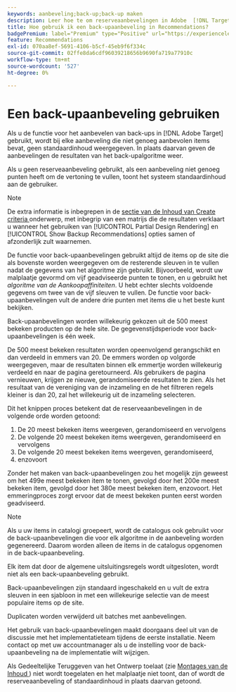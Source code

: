 ```yaml
---
keywords: aanbeveling;back-up;back-up maken
description: Leer hoe te om reserveaanbevelingen in Adobe  [!DNL Target]  Recommendations te gebruiken. De aanbeveling die niet genoeg geadviseerde punten heeft toont de resultaten van het reservealgoritme.
title: Hoe gebruik ik een back-upaanbeveling in Recommendations?
badgePremium: label="Premium" type="Positive" url="https://experienceleague.adobe.com/docs/target/using/introduction/intro.html?lang=en#premium newtab=true" tooltip="Kijk wat er in Target Premium is opgenomen."
feature: Recommendations
exl-id: 070aa8ef-5691-4106-b5cf-45eb9f6f334c
source-git-commit: 02ffe8da6cdf96039218656b9690fa719a77910c
workflow-type: tm+mt
source-wordcount: '527'
ht-degree: 0%

---
```


# Een back-upaanbeveling gebruiken

Als u de functie voor het aanbevelen van back-ups in [!DNL Adobe Target] gebruikt, wordt bij elke aanbeveling die niet genoeg aanbevolen items bevat, geen standaardinhoud weergegeven. In plaats daarvan geven de aanbevelingen de resultaten van het back-upalgoritme weer.

Als u geen reserveaanbeveling gebruikt, als een aanbeveling niet genoeg punten heeft om de vertoning te vullen, toont het systeem standaardinhoud aan de gebruiker.

>[!NOTE]
>
>De extra informatie is inbegrepen in de [ sectie van de Inhoud van Create criteria ](/help/main/c-recommendations/c-algorithms/create-new-algorithm.md#content) onderwerp, met inbegrip van een matrijs die de resultaten verklaart u wanneer het gebruiken van [!UICONTROL Partial Design Rendering] en [!UICONTROL Show Backup Recommendations] opties samen of afzonderlijk zult waarnemen.

De functie voor back-upaanbevelingen gebruikt altijd de items op de site die als bovenste worden weergegeven om de resterende sleuven in te vullen nadat de gegevens van het algoritme zijn gebruikt. Bijvoorbeeld, wordt uw malplaatje gevormd om vijf geadviseerde punten te tonen, en u gebruikt het *algoritme van de Aankoopaffiniteiten*. U hebt echter slechts voldoende gegevens om twee van de vijf sleuven te vullen. De functie voor back-upaanbevelingen vult de andere drie punten met items die u het beste kunt bekijken.

Back-upaanbevelingen worden willekeurig gekozen uit de 500 meest bekeken producten op de hele site. De gegevenstijdsperiode voor back-upaanbevelingen is één week.

De 500 meest bekeken resultaten worden opeenvolgend gerangschikt en dan verdeeld in emmers van 20. De emmers worden op volgorde weergegeven, maar de resultaten binnen elk emmertje worden willekeurig verdeeld en naar de pagina geretourneerd. Als gebruikers de pagina vernieuwen, krijgen ze nieuwe, gerandomiseerde resultaten te zien. Als het resultaat van de vereniging van de inzameling en de het filtreren regels kleiner is dan 20, zal het willekeurig uit de inzameling selecteren.

Dit het knippen proces betekent dat de reserveaanbevelingen in de volgende orde worden getoond:

1. De 20 meest bekeken items weergeven, gerandomiseerd en vervolgens
1. De volgende 20 meest bekeken items weergeven, gerandomiseerd en vervolgens
1. De volgende 20 meest bekeken items weergeven, gerandomiseerd,
1. enzovoort

Zonder het maken van back-upaanbevelingen zou het mogelijk zijn geweest om het 499e meest bekeken item te tonen, gevolgd door het 200e meest bekeken item, gevolgd door het 380e meest bekeken item, enzovoort. Het emmeringproces zorgt ervoor dat de meest bekeken punten eerst worden geadviseerd.

>[!NOTE]
>
>Als u uw items in catalogi groepeert, wordt de catalogus ook gebruikt voor de back-upaanbevelingen die voor elk algoritme in de aanbeveling worden gegenereerd. Daarom worden alleen de items in de catalogus opgenomen in de back-upaanbeveling.

Elk item dat door de algemene uitsluitingsregels wordt uitgesloten, wordt niet als een back-upaanbeveling gebruikt.

Back-upaanbevelingen zijn standaard ingeschakeld en u vult de extra sleuven in een sjabloon in met een willekeurige selectie van de meest populaire items op de site.

Duplicaten worden verwijderd uit batches met aanbevelingen.

Het gebruik van back-upaanbevelingen maakt doorgaans deel uit van de discussie met het implementatieteam tijdens de eerste installatie. Neem contact op met uw accountmanager als u de instelling voor de back-upaanbeveling na de implementatie wilt wijzigen.

Als Gedeeltelijke Teruggeven van het Ontwerp toelaat (zie [ Montages van de Inhoud ](/help/main/c-recommendations/c-algorithms/create-new-algorithm.md#content)) niet wordt toegelaten en het malplaatje niet toont, dan of wordt de reserveaanbeveling of standaardinhoud in plaats daarvan getoond.

